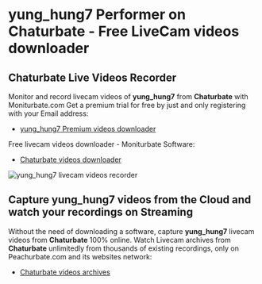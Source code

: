 # yung_hung7 Performer on Chaturbate - Free LiveCam videos downloader

## Chaturbate Live Videos Recorder

Monitor and record livecam videos of **yung_hung7** from **Chaturbate** with Moniturbate.com
Get a premium trial for free by just and only registering with your Email address:
* [yung_hung7 Premium videos downloader](https://moniturbate.com/request-demo-licence-key.html)

Free livecam videos downloader - Moniturbate Software:
* [Chaturbate videos downloader](https://moniturbate.com/moniturbate-download-software.html)

![yung_hung7 livecam videos recorder](https://peachurnet.com/templates/moniturbate-software.png)


## Capture yung_hung7 videos from the Cloud and watch your recordings on Streaming

Without the need of downloading a software, capture **yung_hung7** livecam videos from **Chaturbate** 100% online.
Watch Livecam archives from **Chaturbate** unlimitedly from thousands of existing recordings, only on Peachurbate.com and its websites network:
* [Chaturbate videos archives](https://peachurnet.com/)